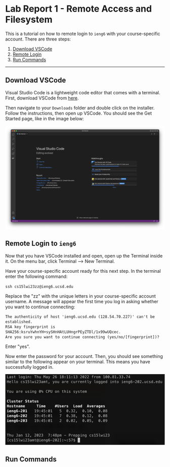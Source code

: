 # Lab Report 1 - Remote Access and Filesystem

This is a tutorial on how to remote login to `ieng6` with your course-specific account. There are three steps:

1. [Download VSCode](#download-vscode)
2. [Remote Login](#remote-login-to-ieng6)
3. [Run Commands](#run-commands)

---

## Download VSCode

Visual Studio Code is a lightweight code editor that comes with a terminal. First, download VSCode from [here](https://code.visualstudio.com/download).

Then navigate to your `Downloads` folder and double click on the installer. Follow the instructions, then open up VSCode.
You should see the Get Started page, like in the image below:

![Image](vscode.png)

## Remote Login to `ieng6`

Now that you have VSCode installed and open, open up the Terminal inside it. On the menu bar, click Terminal --> New Terminal.

Have your course-specific account ready for this next step. In the terminal enter the following command:

`ssh cs15lwi23zz@ieng6.ucsd.edu`

Replace the "zz" with the unique letters in your course-specific account username. A message will appear the first time you log in asking whether you want to continue connecting:
```
The authenticity of host 'ieng6.ucsd.edu (128.54.70.227)' can't be established.
RSA key fingerprint is SHA256:ksruYwhnYH+sySHnHAtLUHngrPEyZTDl/1x99wUQcec.
Are you sure you want to continue connecting (yes/no/[fingerprint])?
```
Enter "yes".

Now enter the password for your account. Then, you should see something similar to the following appear on your terminal. This means you have successfully logged in.

![Image](remotelogin.png)

## Run Commands
